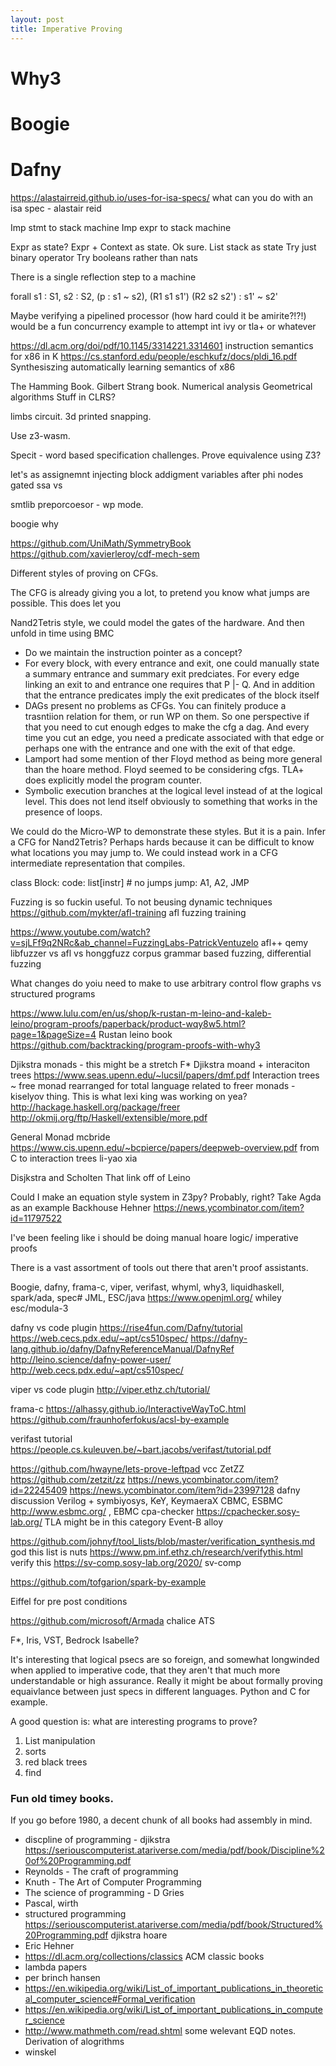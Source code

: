 ```yaml
---
layout: post
title: Imperative Proving
---
```


# Why3

# Boogie

# Dafny



<https://alastairreid.github.io/uses-for-isa-specs/> what can you do with an isa spec - alastair reid

Imp stmt to stack machine
Imp expr to stack machine

Expr as state?
Expr + Context as state. Ok sure.
List stack as state
Try just binary operator
Try booleans rather than nats

There is a single reflection step to a machine


forall s1 : S1, s2 : S2, (p : s1 ~ s2), (R1 s1 s1') (R2 s2 s2') : s1' ~ s2'

Maybe verifying a pipelined processor (how hard could it be amirite?!?!) would be a fun concurrency example to attempt int ivy or tla+ or whatever


<https://dl.acm.org/doi/pdf/10.1145/3314221.3314601> instruction semantics for x86 in K
<https://cs.stanford.edu/people/eschkufz/docs/pldi_16.pdf> Synthesiszing automatically learning semantics of x86



The Hamming Book. Gilbert Strang book. Numerical analysis
Geometrical algorithms
Stuff in CLRS?

limbs circuit. 3d printed snapping.


Use z3-wasm.

Specit - word based specification challenges.
Prove equivalence using Z3?

let's as assignemnt
injecting block addigment variables after phi nodes
gated ssa vs

smtlib preporcoesor - wp mode.

boogie why


https://github.com/UniMath/SymmetryBook
https://github.com/xavierleroy/cdf-mech-sem


Different styles of proving on CFGs.

The CFG is already giving you a lot, to pretend you know what jumps are possible. This does let you

Nand2Tetris style, we could model the gates of the hardware. And then unfold in time using BMC

- Do we maintain the instruction pointer as a concept?
- For every block, with every entrance and exit, one could manually state a summary entrance and summary exit predciates. For every edge linking an exit to and entrance one requires that P |- Q. And in addition that the entrance predicates imply the exit predicates of the block itself
- DAGs present no problems as CFGs. You can finitely produce a trasntiion relation for them, or run WP on them. So one perspective if that you need to cut enough edges to make the cfg a dag. And every time you cut an edge, you need a predicate associated with that edge or perhaps one with the entrance and one with the exit of that edge.
- Lamport had some mention of ther Floyd method as being more general than the hoare method. Floyd seemed to be considering cfgs. TLA+ does explicitly model the program counter.
- Symbolic execution branches at the logical level instead of at the logical level. This does not lend itself obviously to something that works in the presence of loops. 

We could do the Micro-WP to demonstrate these styles. But it is a pain.
Infer a CFG for Nand2Tetris? Perhaps hards because it can be difficult to know what locations you may jump to. We could instead work in a CFG intermediate representation that compiles.

class Block:
    code: list[instr] # no jumps
    jump: A1, A2, JMP 






Fuzzing is so fuckin useful. To not beusing dynamic techniques
https://github.com/mykter/afl-training afl fuzzing training

https://www.youtube.com/watch?v=sjLFf9q2NRc&ab_channel=FuzzingLabs-PatrickVentuzelo afl++ qemy
libfuzzer vs afl vs honggfuzz
corpus grammar based fuzzing, differential fuzzing




What changes do yoiu need to make to use arbitrary control flow graphs vs structured programs




https://www.lulu.com/en/us/shop/k-rustan-m-leino-and-kaleb-leino/program-proofs/paperback/product-wqy8w5.html?page=1&pageSize=4
Rustan leino book
https://github.com/backtracking/program-proofs-with-why3

Djikstra monads - this might be a stretch
F* 
Djikstra moand + interaciton trees https://www.seas.upenn.edu/~lucsil/papers/dmf.pdf
Interaction trees ~ free monad rearranged for total language
related to freer monads - kiselyov thing. This is what lexi king was working on yea?
http://hackage.haskell.org/package/freer
http://okmij.org/ftp/Haskell/extensible/more.pdf


General Monad mcbride
https://www.cis.upenn.edu/~bcpierce/papers/deepweb-overview.pdf from C to interaction trees li-yao xia






Disjkstra and Scholten
That link off of Leino

Could I make an equation style system in Z3py? Probably, right?
Take Agda as an example
Backhouse
Hehner
https://news.ycombinator.com/item?id=11797522



I've been feeling like i should be doing manual hoare logic/ imperative proofs

There is a vast assortment of tools out there that aren't proof assistants.

Boogie, dafny, frama-c, viper, verifast, whyml, why3, liquidhaskell, spark/ada, spec#
JML, ESC/java https://www.openjml.org/ whiley
esc/modula-3 

dafny
vs code plugin
https://rise4fun.com/Dafny/tutorial
https://web.cecs.pdx.edu/~apt/cs510spec/
https://dafny-lang.github.io/dafny/DafnyReferenceManual/DafnyRef
http://leino.science/dafny-power-user/ 
http://web.cecs.pdx.edu/~apt/cs510spec/


viper
vs code plugin
http://viper.ethz.ch/tutorial/


frama-c
https://alhassy.github.io/InteractiveWayToC.html
https://github.com/fraunhoferfokus/acsl-by-example


verifast tutorial
https://people.cs.kuleuven.be/~bart.jacobs/verifast/tutorial.pdf


https://github.com/hwayne/lets-prove-leftpad
vcc
ZetZZ https://github.com/zetzit/zz https://news.ycombinator.com/item?id=22245409
https://news.ycombinator.com/item?id=23997128 dafny discussion
Verilog + symbiyosys, 
KeY, KeymaeraX
CBMC, ESBMC http://www.esbmc.org/ , EBMC
cpa-checker https://cpachecker.sosy-lab.org/
TLA might be in this category
Event-B alloy


https://github.com/johnyf/tool_lists/blob/master/verification_synthesis.md god this list is nuts
https://www.pm.inf.ethz.ch/research/verifythis.html verify this
https://sv-comp.sosy-lab.org/2020/ sv-comp


https://github.com/tofgarion/spark-by-example

Eiffel for pre post conditions

https://github.com/microsoft/Armada
chalice
ATS

F*, Iris, 
VST, Bedrock
Isabelle?


It's interesting that logical psecs are so foreign, and somewhat longwinded when applied to imperative code,
that they aren't that much more understandable or high assurance.
Really it might be about formally proving equaivlance between just specs in different languages.
Python and C for example.


A good question is: what are interesting programs to prove?
1. List manipulation
2. sorts
3. red black trees
4. find

### Fun old timey books. 
If you go before 1980, a decent chunk of all books had assembly in mind.

  * discpline of programming - djikstra https://seriouscomputerist.atariverse.com/media/pdf/book/Discipline%20of%20Programming.pdf
  * Reynolds - The craft of programming
  * Knuth - The Art of Computer Programming
  * The science of programming - D Gries
  * Pascal, wirth
  * structured programming https://seriouscomputerist.atariverse.com/media/pdf/book/Structured%20Programming.pdf djikstra hoare
  * Eric Hehner
  * https://dl.acm.org/collections/classics ACM classic books
  * lambda papers
  * per brinch hansen
  * https://en.wikipedia.org/wiki/List_of_important_publications_in_theoretical_computer_science#Formal_verification
  * https://en.wikipedia.org/wiki/List_of_important_publications_in_computer_science
  * http://www.mathmeth.com/read.shtml some welevant EQD notes. Derivation of alogrithms
  * winskel 